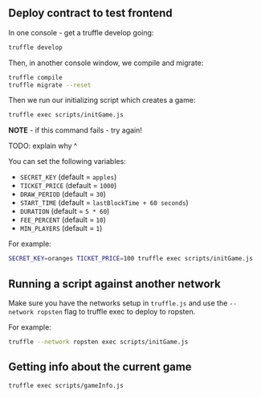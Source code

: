 ## Deploy contract to test frontend

In one console - get a truffle develop going:

```bash
truffle develop
```

Then, in another console window, we compile and migrate:

```bash
truffle compile
truffle migrate --reset
```

Then we run our initializing script which creates a game:

```bash
truffle exec scripts/initGame.js
```

**NOTE** - if this command fails - try again!

TODO: explain why ^

You can set the following variables:

 * `SECRET_KEY` (default = `apples`)
 * `TICKET_PRICE` (default = `1000`)
 * `DRAW_PERIOD` (default = `30`)
 * `START_TIME` (default = `lastBlockTime + 60 seconds`)
 * `DURATION` (default = `5 * 60`)
 * `FEE_PERCENT` (default = `10`)
 * `MIN_PLAYERS` (default = `1`)

For example:

```bash
SECRET_KEY=oranges TICKET_PRICE=100 truffle exec scripts/initGame.js
```

## Running a script against another network

Make sure you have the networks setup in `truffle.js` and use the `--network ropsten` flag to truffle exec to deploy to ropsten.

For example:

```bash
truffle --network ropsten exec scripts/initGame.js
```

## Getting info about the current game

```bash
truffle exec scripts/gameInfo.js
```




